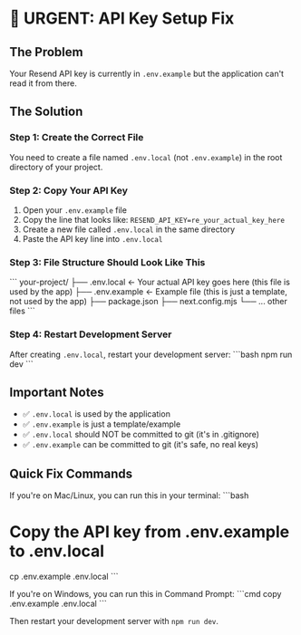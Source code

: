# 🚨 URGENT: API Key Setup Fix

## The Problem
Your Resend API key is currently in `.env.example` but the application can't read it from there. 

## The Solution

### Step 1: Create the Correct File
You need to create a file named `.env.local` (not `.env.example`) in the root directory of your project.

### Step 2: Copy Your API Key
1. Open your `.env.example` file
2. Copy the line that looks like: `RESEND_API_KEY=re_your_actual_key_here`
3. Create a new file called `.env.local` in the same directory
4. Paste the API key line into `.env.local`

### Step 3: File Structure Should Look Like This
\`\`\`
your-project/
├── .env.local          ← Your actual API key goes here (this file is used by the app)
├── .env.example        ← Example file (this is just a template, not used by the app)
├── package.json
├── next.config.mjs
└── ... other files
\`\`\`

### Step 4: Restart Development Server
After creating `.env.local`, restart your development server:
\`\`\`bash
npm run dev
\`\`\`

## Important Notes
- ✅ `.env.local` is used by the application
- ✅ `.env.example` is just a template/example
- ✅ `.env.local` should NOT be committed to git (it's in .gitignore)
- ✅ `.env.example` can be committed to git (it's safe, no real keys)

## Quick Fix Commands
If you're on Mac/Linux, you can run this in your terminal:
\`\`\`bash
# Copy the API key from .env.example to .env.local
cp .env.example .env.local
\`\`\`

If you're on Windows, you can run this in Command Prompt:
\`\`\`cmd
copy .env.example .env.local
\`\`\`

Then restart your development server with `npm run dev`.
